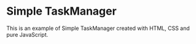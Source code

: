 # Simple TaskManager

This is an example of Simple TaskManager created with HTML, CSS and pure JavaScript.
